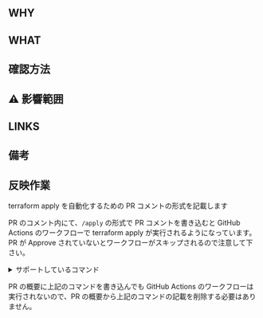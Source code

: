 ## WHY
<!-- なぜこの変更をするのか、課題は何か、この変更を行った理由を記述 -->

## WHAT
<!-- このPRで何ができる or できないようになるのかの概要を記述 -->

## 確認方法
<!-- このPRの動作確認として何を確認すべきかを記述 -->

## :warning: 影響範囲
<!--- このPRが影響する範囲を箇条書きで列挙していく-->

## LINKS
<!--- JIRAなどの関連リンクを箇条書きで列挙していく -->

## 備考
<!-- いろいろ書いてよい。-->

## 反映作業
terraform apply を自動化するための PR コメントの形式を記載します

PR のコメント内にて、`/apply` の形式で PR コメントを書き込むと GitHub Actions のワークフローで terraform apply が実行されるようになっています。
PR が Approve されていないとワークフローがスキップされるので注意して下さい。

<details>
<summary>サポートしているコマンド</summary>
<pre>
<code>
/apply dev
</code>
</pre>
</details>

PR の概要に上記のコマンドを書き込んでも GitHub Actions のワークフローは実行されないので、PR の概要から上記のコマンドの記載を削除する必要はありません。
